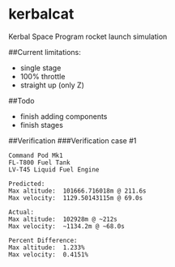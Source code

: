 kerbalcat
=========

Kerbal Space Program rocket launch simulation

##Current limitations:
- single stage
- 100% throttle
- straight up (only Z)

##Todo
- finish adding components
- finish stages

##Verification
###Verification case #1
```
Command Pod Mk1
FL-T800 Fuel Tank
LV-T45 Liquid Fuel Engine

Predicted:
Max altitude:  101666.716018m @ 211.6s
Max velocity:  1129.50143115m @ 69.0s

Actual:
Max altitude:  102928m @ ~212s
Max velocity:  ~1134.2m @ ~68.0s

Percent Difference:
Max altitude:  1.233%
Max velocity:  0.4151%
```
